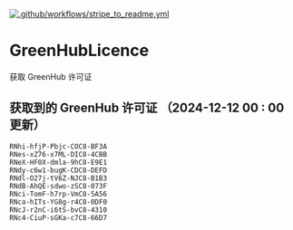 [![.github/workflows/stripe_to_readme.yml](https://github.com/zjx-kimi/GreenHubLicence/actions/workflows/stripe_to_readme.yml/badge.svg)](https://github.com/zjx-kimi/GreenHubLicence/actions/workflows/stripe_to_readme.yml)
# GreenHubLicence
获取 GreenHub 许可证
## 获取到的 GreenHub 许可证 （2024-12-12 00 : 00 更新）
```
RNhi-hfjP-Pbjc-COC8-BF3A
RNes-xZ76-x7ML-DIC8-4CBB
RNeX-HF0X-dmla-9hC8-E9E1
RNdy-c6w1-bugK-CDC8-DEFD
RNdl-O27j-tV6Z-NJC8-B1B3
RNdB-AhQE-sdwo-zSC8-073F
RNci-TomF-h7rp-VmC8-5A56
RNca-hITs-YG8g-r4C8-0DF0
RNcJ-r2nC-i6tS-bvC8-4310
RNc4-CiuP-sGKa-c7C8-66D7
```
